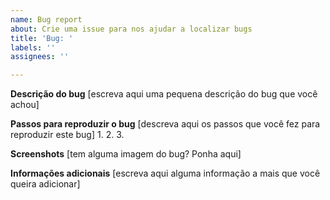 ```yaml
---
name: Bug report
about: Crie uma issue para nos ajudar a localizar bugs
title: 'Bug: '
labels: ''
assignees: ''

---
```


**Descrição do bug**
[escreva aqui uma pequena descrição do bug que você achou]

**Passos para reproduzir o bug**
[descreva aqui os passos que você fez para reproduzir este bug]
1. 
2. 
3. 

**Screenshots**
[tem alguma imagem do bug? Ponha aqui]

**Informações adicionais**
[escreva aqui alguma informação a mais que você queira adicionar]
